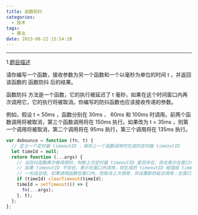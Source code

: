 ```yaml
---
title: 函数防抖
categories:
  - 技术
tags:
  - 算法
date: 2023-08-22 15:54:10
---
```


---

1.[题目描述](https://leetcode.cn/problems/debounce/description/?envType=study-plan-v2&envId=30-days-of-javascript)

请你编写一个函数，接收参数为另一个函数和一个以毫秒为单位的时间 t ，并返回该函数的 函数防抖 后的结果。

函数防抖 方法是一个函数，它的执行被延迟了 t 毫秒，如果在这个时间窗口内再次调用它，它的执行将被取消。你编写的防抖函数也应该接收传递的参数。

例如，假设 t = 50ms ，函数分别在 30ms 、 60ms 和 100ms 时调用。前两个函数调用将被取消，第三个函数调用将在 150ms 执行。如果改为 t = 35ms ，则第一个调用将被取消，第二个调用将在 95ms 执行，第三个调用将在 135ms 执行。

<!-- more -->

```javascript
var debounce = function (fn, t) {
  // 定义一个定时器 timeoutID ，保存上一个函数调用时生成的定时器 timeoutID
  let timeId = null;
  return function (...args) {
    // 当防抖函数再次被调用时，判断上次定时器 timeoutID 是否存在，存在表示在窗口内再次调用，则更新延迟调用时间
    // 如果 timeoutID 不存在，表示在窗口外调用，将生成的 timeoutID 赋值给 timeId，用于下次调用判断是否在窗口内
    // 一句话总结，如果调用函数在窗口内，则取消上次调用，并设置新的延迟调用；在窗口外则直接设置延迟调用并保存 timeoutID
    if (timeId) clearTimeout(timeId);
    timeId = setTimeout(() => {
      fn(...args);
    }, t);
  };
};
```
